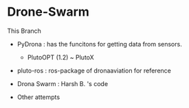 # Drone-Swarm

This Branch


- PyDrona : has the funcitons for getting data from sensors.
  - PlutoOPT (1.2) ~  PlutoX 
- pluto-ros : ros-package of dronaaviation for reference 
- Drona Swarm : Harsh B. 's code

- Other attempts

